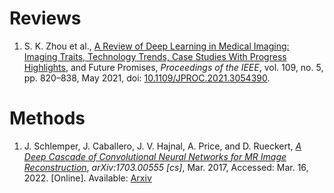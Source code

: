 # Reviews

1. S. K. Zhou  et al., [A Review of Deep Learning in Medical Imaging: Imaging Traits, Technology Trends, Case Studies With Progress Highlights](MRI/Reviews/DLMI.md), and Future Promises, _Proceedings of the IEEE_, vol. 109, no. 5, pp. 820–838, May 2021, doi: [10.1109/JPROC.2021.3054390](https://doi.org/10.1109/JPROC.2021.3054390).

# Methods

1. J. Schlemper, J. Caballero, J. V. Hajnal, A. Price, and D. Rueckert, [*A Deep Cascade of Convolutional Neural Networks for MR Image Reconstruction*](MRI/Methods/DCCNN.md), _arXiv:1703.00555 [cs]_, Mar. 2017, Accessed: Mar. 16, 2022. [Online]. Available: [Arxiv](http://arxiv.org/abs/1703.00555)